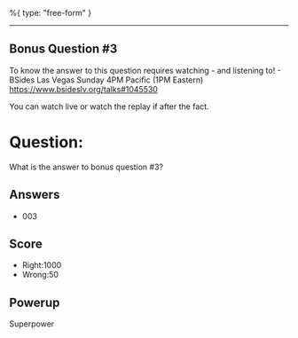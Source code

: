 %{
 type: "free-form"
}

---
## Bonus Question #3

To know the answer to this question requires
watching - and listening to! -
BSides Las Vegas Sunday 4PM Pacific (1PM Eastern)
https://www.bsideslv.org/talks#1045530

You can watch live or watch the replay
if after the fact.

# Question:
What is the answer to bonus question #3?

## Answers
* 003

## Score
- Right:1000
- Wrong:50

## Powerup
Superpower
